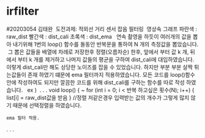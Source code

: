 # irfilter
#20203054 김태완
​
도전과제: 적외선 거리 센서 잡음 필터링
​
영상속 그래프
파란색 : raw_dist
빨간색 : dist_cali
초록색 : dist_ema
​
​
연속 촬영을 하듯이 여러개의 값을 뽑아 내기위해 
1번의 loop() 함수를 돌동안 반복문을 통하여 N 개의 측정값을 뽑았습니다.
​
그 뽑은 값들을 배열에 차례로 저장한후 정렬(오름차순) 한후, 앞에서 부터 값 k 개, 뒤에서 부터 k 개를 제거하고
나머지 값들의 평균을 구하여 dist_cali에 대입하였습니다.
​
이렇게 dist_cali만 해도 상당한 노이즈를 잡을 수 있었습니다. 하지만 부분 부분 살짝 튀는값들이 존재 하였기 떄문에 
ema 필터까지 적용하였습니다.
​
모든 코드를 loop()함수 안에 작성하여도 되지만 깔끔한 코드를 위해 dist_cali를 구하는 함수를 따로 작성 하였습니다.
​
​
ex )
​
.
.
.
void loop() {
    ~
    for (int i = 0; i < 반복 하고싶은 횟수(N); i++) {
	list[i] = raw_dist값을 받음
    }
    //정렬 저같은경우 입력받는 값의 개수가 그렇게 많지 않기 때문에 선택정렬을 하였습니다.
    
    ema 필터 적용.
.
.
.
